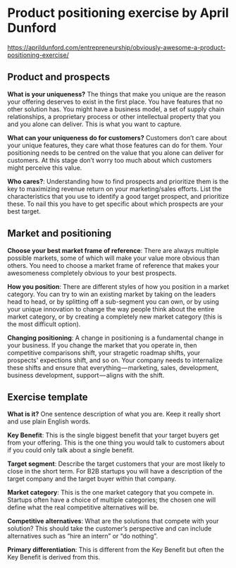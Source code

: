 # Product positioning exercise by April Dunford

https://aprildunford.com/entrepreneurship/obviously-awesome-a-product-positioning-exercise/


## Product and prospects

**What is your uniqueness?** The things that make you unique are the reason your offering deserves to exist in the first place. You have features that no other solution has. You might have a business model, a set of supply chain relationships, a proprietary process or other intellectual property that you and you alone can deliver. This is what you want to capture.

**What can your uniqueness do for customers?** Customers don’t care about your unique features, they care what those features can do for them. Your positioning needs to be centred on the value that you alone can deliver for customers. At this stage don’t worry too much about which customers might perceive this value.

**Who cares?**: Understanding how to find prospects and prioritize them is the key to maximizing revenue return on your marketing/sales efforts. List the characteristics that you use to identify a good target prospect, and prioritize these. To nail this you have to get specific about which prospects are your best target.


## Market and positioning

**Choose your best market frame of reference**: There are always multiple possible markets, some of which will make your value more obvious than others. You need to choose a market frame of reference that makes your awesomeness completely obvious to your best prospects. 

**How you position**: There are different styles of how you position in a market category. You can try to win an existing market by taking on the leaders head to head, or by splitting off a sub-segment you can own, or by using your unique innovation to change the way people think about the entire market category, or by creating a completely new market category (this is the most difficult option).

**Changing positioning**: A change in positioning is a fundamental change in your business. If you change the market that you operate in, then competitive comparisons shift, your stragetic roadmap shifts, your prospects' expections shift, and so on. Your company needs to internalize these shifts and ensure that everything — marketing, sales, development, business development, support — aligns with the shift.


## Exercise template

**What is it?** One sentence description of what you are. Keep it really short and use plain English words.

**Key Benefit**: This is the single biggest benefit that your target buyers get from your offering. This is the one thing you would talk to customers about if you could only talk about a single benefit.

**Target segment**: Describe the target customers that your are most likely to close in the short term. For B2B startups you will have a description of the target company and the target buyer within that company.

**Market category**: This is the one market category that you compete in. Startups often have a choice of multiple categories; the chosen one will define what the real competitive alternatives will be.

**Competitive alternatives**: What are the solutions that compete with your solution? This should take the customer’s perspective and can include alternatives such as “hire an intern” or “do nothing”.

**Primary differentiation**: This is different from the Key Benefit but often the Key Benefit is derived from this.
